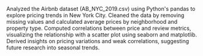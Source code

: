 Analyzed the Airbnb dataset (AB_NYC_2019.csv) using Python's pandas to explore pricing trends in New York City.
Cleaned the data by removing missing values and calculated average prices by neighborhood and property type.
Computed correlations between price and review metrics, visualizing the relationship with a scatter plot using seaborn and matplotlib.
Derived insights on pricing variations and weak correlations, suggesting future research into seasonal trends.
